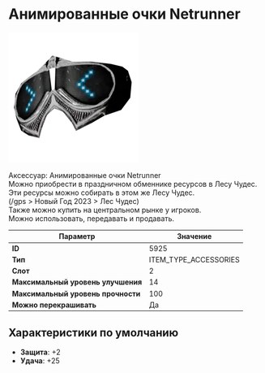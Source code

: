 # Анимированные очки Netrunner

![Item Image](../img/5925.webp?raw=true)

Аксессуар: Анимированные очки Netrunner<br>Можно приобрести в праздничном обменнике ресурсов в Лесу Чудес.<br>Эти ресурсы можно собирать в этом же Лесу Чудес.<br>(/gps > Новый Год 2023 > Лес Чудес)<br>Также можно купить на центральном рынке у игроков.<br>Можно использовать, передавать и продавать.


| Параметр | Значение |
|----------|----------|
| **ID** | 5925 |
| **Тип** | ITEM_TYPE_ACCESSORIES |
| **Слот** | 2 |
| **Максимальный уровень улучшения** | 14 |
| **Максимальный уровень прочности** | 100 |
| **Можно перекрашивать** | Да |

## Характеристики по умолчанию

- **Защита**: +2
- **Удача**: +25

